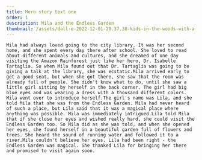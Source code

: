 ```yaml
---
title: Hero story text one
order: 1
description: Mila and the Endless Garden
thumbnail: /assets/dall·e-2022-12-01-20.37.38-kids-in-the-woods-with-a-red-squirrel-a-giant-shiny-mushroom-kids-book-illustration-style..png
---
```

`Mila had always loved going to the city library. It was her second home, and she spent every day there after school. She loved to read about different animals and cultures, and she dreamed of one day visiting the Amazon Rainforest just like her hero, Dr. Isabelle Tartaglia. So when Mila found out that Dr. Tartaglia was going to be giving a talk at the library, she was ecstatic.Mila arrived early to get a good seat, but when she got there, she saw that the room was already full of people. She didn't know what to do, until she saw a little girl sitting by herself in the back corner. The girl had big blue eyes and was wearing a dress with a thousand different colors. Mila went over to introduce herself.The girl's name was Lila, and she told Mila that she was from the Endless Garden. Mila had never heard of such a place, but Lila said that it was a magical place where anything was possible. Mila was immediately intrigued.Lila told Mila that if she close her eyes and wished really hard, she could visit the Endless Garden too. So Mila did as she was told, and when she opened her eyes, she found herself in a beautiful garden full of flowers and trees. She heard the sound of running water and followed it to a river.Mila couldn't believe her eyes. Lila had been right - the Endless Garden was magical. She thanked Lila for bringing her there and promised to visit again soon.`